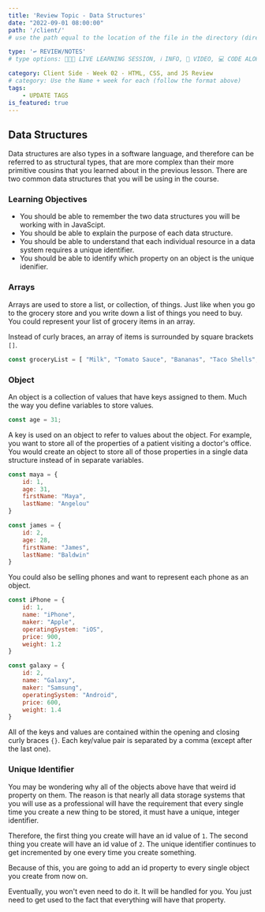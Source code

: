 ```yaml
---
title: 'Review Topic - Data Structures'
date: "2022-09-01 08:00:00"
path: '/client/'
# use the path equal to the location of the file in the directory (directory structure)

type: '↩️ REVIEW/NOTES'
# type options: 👩🏽‍🏫 LIVE LEARNING SESSION, ℹ️ INFO, 🎥 VIDEO, 💻 CODE ALONG, 🥼LAB, ↩️ REVIEW/NOTES, 👥 GROUP LEARNING, 👷🏼‍♂️ GROUP PROJECT, 🧠 ASSESSMENT, 📝 ASSIGNMENT

category: Client Side - Week 02 - HTML, CSS, and JS Review
# category: Use the Name + week for each (follow the format above)
tags: 
    - UPDATE TAGS
is_featured: true
---
```

## Data Structures
Data structures are also types in a software language, and therefore can be referred to as structural types, that are more complex than their more primitive cousins that you learned about in the previous lesson. There are two common data structures that you will be using in the course.

### Learning Objectives
- You should be able to remember the two data structures you will be working with in JavaScipt.
- You should be able to explain the purpose of each data structure.
- You should be able to understand that each individual resource in a data system requires a unique identifier.
- You should be able to identify which property on an object is the unique idenifier.

### Arrays
Arrays are used to store a list, or collection, of things. Just like when you go to the grocery store and you write down a list of things you need to buy. You could represent your list of grocery items in an array.

Instead of curly braces, an array of items is surrounded by square brackets `[]`.

```js
const groceryList = [ "Milk", "Tomato Sauce", "Bananas", "Taco Shells", "Jalapeno", "Sour cream"];
```

### Object
An object is a collection of values that have keys assigned to them. Much the way you define variables to store values.
```js
const age = 31;
```
A key is used on an object to refer to values about the object. For example, you want to store all of the properties of a patient visiting a doctor's office. You would create an object to store all of those properties in a single data structure instead of in separate variables.

```js
const maya = {
    id: 1,
    age: 31,
    firstName: "Maya",
    lastName: "Angelou"
}

const james = {
    id: 2,
    age: 28,
    firstName: "James",
    lastName: "Baldwin"
}
```
You could also be selling phones and want to represent each phone as an object.
```js
const iPhone = {
    id: 1,
    name: "iPhone",
    maker: "Apple",
    operatingSystem: "iOS",
    price: 900,
    weight: 1.2
}

const galaxy = {
    id: 2,
    name: "Galaxy",
    maker: "Samsung",
    operatingSystem: "Android",
    price: 600,
    weight: 1.4
}
```
All of the keys and values are contained within the opening and closing curly braces `{}`. Each key/value pair is separated by a comma (except after the last one).

### Unique Identifier
You may be wondering why all of the objects above have that weird id property on them. The reason is that nearly all data storage systems that you will use as a professional will have the requirement that every single time you create a new thing to be stored, it must have a unique, integer identifier.

Therefore, the first thing you create will have an id value of `1`. The second thing you create will have an id value of `2`. The unique identifier continues to get incremented by one every time you create something.

Because of this, you are going to add an id property to every single object you create from now on.

Eventually, you won't even need to do it. It will be handled for you. You just need to get used to the fact that everything will have that property.
